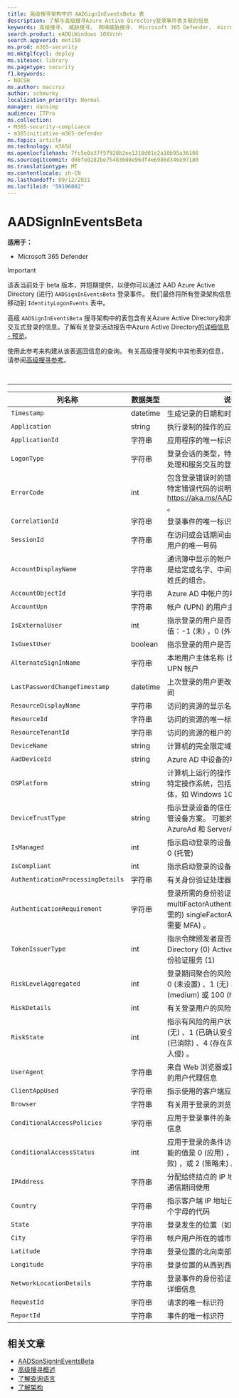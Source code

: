 ```yaml
---
title: 高级搜寻架构中的 AADSignInEventsBeta 表
description: 了解与高级搜寻Azure Active Directory登录事件表关联的信息
keywords: 高级搜寻， 威胁搜寻， 网络威胁搜寻， Microsoft 365 Defender， microsoft 365， m365， 搜索， 查询， 遥测， 架构参考， kusto， 表格， 列， 数据类型， 描述， 文件， IP 地址， 设备， 计算机， 用户， 帐户， 标识， AAD
search.product: eADQiWindows 10XVcnh
search.appverid: met150
ms.prod: m365-security
ms.mktglfcycl: deploy
ms.sitesec: library
ms.pagetype: security
f1.keywords:
- NOCSH
ms.author: maccruz
author: schmurky
localization_priority: Normal
manager: dansimp
audience: ITPro
ms.collection:
- M365-security-compliance
- m365initiative-m365-defender
ms.topic: article
ms.technology: m365d
ms.openlocfilehash: 7fc5e0a37f57928b2ee1318d01e2a10b95a36108
ms.sourcegitcommit: d08fe0282be75483608e96df4e6986d346e97180
ms.translationtype: MT
ms.contentlocale: zh-CN
ms.lasthandoff: 09/12/2021
ms.locfileid: "59196002"
---
```

# <a name="aadsignineventsbeta"></a>AADSignInEventsBeta

**适用于：**

- Microsoft 365 Defender

> [!IMPORTANT]
> 该表当前处于 beta 版本，并短期提供，以便你可以通过 AAD Azure Active Directory (进行) `AADSignInEventsBeta` 登录事件。 我们最终将所有登录架构信息移动到 `IdentityLogonEvents` 表中。

高级 `AADSignInEventsBeta` 搜寻架构中的表包含有关Azure Active Directory和非交互式登录的信息。了解有关登录活动报告中Azure Active Directory[的详细信息 - 预览](/azure/active-directory/reports-monitoring/concept-all-sign-ins)。

使用此参考来构建从该表返回信息的查询。 有关高级搜寻架构中其他表的信息，请参阅[高级搜寻参考](/windows/security/threat-protection/microsoft-defender-atp/advanced-hunting-reference)。

<br>

****

|列名称|数据类型|说明|
|---|---|---|
|`Timestamp`|datetime|生成记录的日期和时间|
|`Application`|string|执行录制的操作的应用程序|
|`ApplicationId`|字符串|应用程序的唯一标识符|
|`LogonType`|字符串|登录会话的类型，特别是 RDP (、) 、批处理和服务交互的登录会话类型|
|`ErrorCode`|int|包含登录错误时的错误代码。 若要查找特定错误代码的说明，请访问 <https://aka.ms/AADsigninsErrorCodes> 。|
|`CorrelationId`|字符串|登录事件的唯一标识符|
|`SessionId`|字符串|在访问或会话期间由网站服务器分配给用户的唯一号码|
|`AccountDisplayName`|字符串|通讯簿中显示的帐户用户的名称。 通常是给定或名字、中间名首字母和姓氏或姓氏的组合。|
|`AccountObjectId`|字符串|Azure AD 中帐户的唯一标识符|
|`AccountUpn`|字符串|帐户 (UPN) 的用户主体名称|
|`IsExternalUser`|int|指示登录的用户是否位于外部。 可能的值：-1 (未) ，0 (外部) ，1 (外部) 。|
|`IsGuestUser`|boolean|指示登录的用户是否是租户中的来宾|
|`AlternateSignInName`|字符串|本地用户主体名称 (登录 Azure AD) UPN 帐户|
|`LastPasswordChangeTimestamp`|datetime|上次登录的用户更改其密码的日期和时间|
|`ResourceDisplayName`|字符串|访问的资源的显示名称|
|`ResourceId`|字符串|访问的资源的唯一标识符|
|`ResourceTenantId`|字符串|访问的资源的租户的唯一标识符|
|`DeviceName`|string|计算机的完全限定域名 (FQDN)|
|`AadDeviceId`|string|Azure AD 中设备的唯一标识符|
|`OSPlatform`|string|计算机上运行的操作系统平台。 这表示特定操作系统，包括同一系列中的变体，如 Windows 10 和 Windows 7。|
|`DeviceTrustType`|string|指示登录设备的信任类型。 仅适用于托管设备方案。 可能的值是 Workplace、AzureAd 和 ServerAd。|
|`IsManaged`|int|指示启动登录的设备是否是托管设备 (1) 0 (托管) |
|`IsCompliant`|int|指示启动登录的设备是否符合 (1) 0 () |
|`AuthenticationProcessingDetails`|字符串|有关身份验证处理器的详细信息|
|`AuthenticationRequirement`|字符串|登录所需的身份验证类型。 可能的值：multiFactorAuthentication (MFA 是必需的) singleFactorAuthentication (不需要 MFA) 。|
|`TokenIssuerType`|int|指示令牌颁发者是否Azure Active Directory (0) Active Directory 联合身份验证服务 (1) |
|`RiskLevelAggregated`|int|登录期间聚合的风险级别。 可能的值：0 (未设置) 、1 (无) 、10 (低) 、50 (medium) 或 100 (high) 。|
|`RiskDetails`|int|有关登录用户的风险状态的详细信息|
|`RiskState`|int|指示有风险的用户状态。 可能的值：0 (无) 、1 (已确认安全) 、2 (已修复) 、3 (已消除) 、4 (存在风险) 或 5 (确认遭到入侵) 。|
|`UserAgent`|字符串|来自 Web 浏览器或其他客户端应用程序的用户代理信息|
|`ClientAppUsed`|字符串|指示使用的客户端应用|
|`Browser`|字符串|有关用于登录的浏览器版本的详细信息|
|`ConditionalAccessPolicies`|字符串|应用于登录事件的条件访问策略的详细信息|
|`ConditionalAccessStatus`|int|应用于登录的条件访问策略的状态。 可能的值是 0 (应用) ，1 (尝试应用策略失败) ，或 2 (策略未) 。|
|`IPAddress`|字符串|分配给终结点的 IP 地址，在相关的网络通信期间使用|
|`Country`|字符串|指示客户端 IP 地址已异地地理位置的两个字母的代码|
|`State`|字符串|登录发生的位置（如果可用）|
|`City`|字符串|帐户用户所在的城市|
|`Latitude`|字符串|登录位置的北向南部坐标|
|`Longitude`|字符串|登录位置的从西到西坐标|
|`NetworkLocationDetails`|字符串|登录事件的身份验证处理器的网络位置详细信息|
|`RequestId`|字符串|请求的唯一标识符|
|`ReportId`|字符串|事件的唯一标识符|

## <a name="related-articles"></a>相关文章

- [AADSpnSignInEventsBeta](./advanced-hunting-aadspnsignineventsbeta-table.md)
- [高级搜寻概述](/windows/security/threat-protection/microsoft-defender-atp/advanced-hunting-overview)
- [了解查询语言](/windows/security/threat-protection/microsoft-defender-atp/advanced-hunting-query-language)
- [了解架构](/windows/security/threat-protection/microsoft-defender-atp/advanced-hunting-schema-reference)
